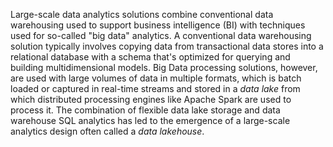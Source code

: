 Large-scale data analytics solutions combine conventional data warehousing used to support business intelligence (BI) with techniques used for so-called "big data" analytics. A conventional data warehousing solution typically involves copying data from transactional data stores into a relational database with a schema that's optimized for querying and building multidimensional models. Big Data processing solutions, however, are used with large volumes of data in multiple formats, which is batch loaded or captured in real-time streams and stored in a *data lake* from which distributed processing engines like Apache Spark are used to process it. The combination of flexible data lake storage and data warehouse SQL analytics has led to the emergence of a large-scale analytics design often called a *data lakehouse*.
